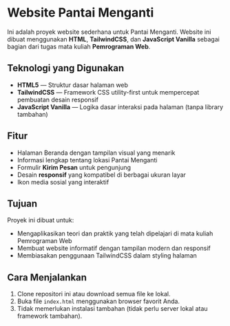 # Website Pantai Menganti

Ini adalah proyek website sederhana untuk Pantai Menganti. Website ini dibuat menggunakan **HTML**, **TailwindCSS**, dan **JavaScript Vanilla** sebagai bagian dari tugas mata kuliah **Pemrograman Web**.

## Teknologi yang Digunakan

- **HTML5** — Struktur dasar halaman web
- **TailwindCSS** — Framework CSS utility-first untuk mempercepat pembuatan desain responsif
- **JavaScript Vanilla** — Logika dasar interaksi pada halaman (tanpa library tambahan)

## Fitur

- Halaman Beranda dengan tampilan visual yang menarik
- Informasi lengkap tentang lokasi Pantai Menganti
- Formulir **Kirim Pesan** untuk pengunjung
- Desain **responsif** yang kompatibel di berbagai ukuran layar
- Ikon media sosial yang interaktif

## Tujuan

Proyek ini dibuat untuk:
- Mengaplikasikan teori dan praktik yang telah dipelajari di mata kuliah Pemrograman Web
- Membuat website informatif dengan tampilan modern dan responsif
- Membiasakan penggunaan TailwindCSS dalam styling halaman

## Cara Menjalankan

1. Clone repositori ini atau download semua file ke lokal.
2. Buka file `index.html` menggunakan browser favorit Anda.
3. Tidak memerlukan instalasi tambahan (tidak perlu server lokal atau framework tambahan).
